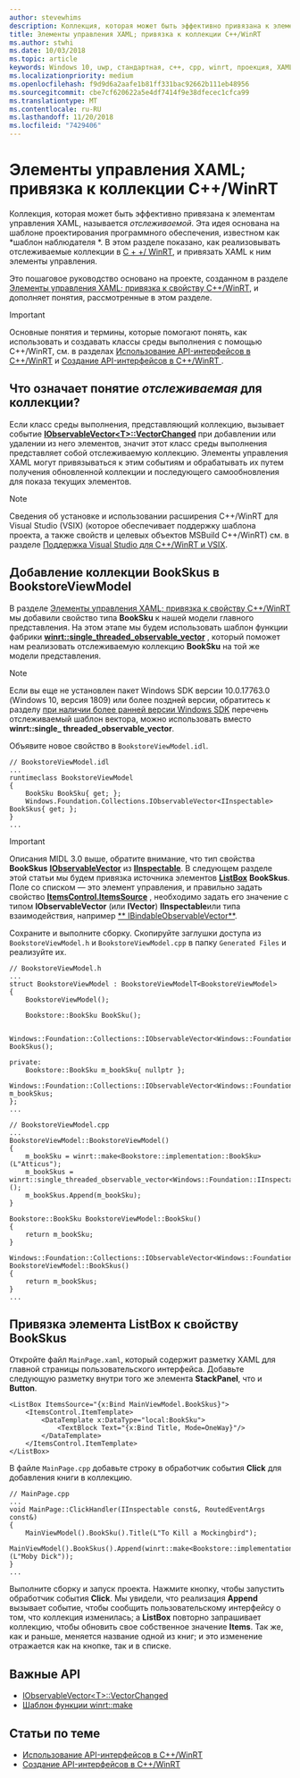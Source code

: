 ```yaml
---
author: stevewhims
description: Коллекция, которая может быть эффективно привязана к элементам управления XAML, называется *отслеживаемой*. В этом разделе показано, как реализовать и использовать отслеживаемую коллекцию и привязать к ней элементы управления XAML.
title: Элементы управления XAML; привязка к коллекции C++/WinRT
ms.author: stwhi
ms.date: 10/03/2018
ms.topic: article
keywords: Windows 10, uwp, стандартная, c++, cpp, winrt, проекция, XAML, управление, привязка, коллекция
ms.localizationpriority: medium
ms.openlocfilehash: f9d9d6a2aafe1b81ff331bac92662b111eb48956
ms.sourcegitcommit: cbe7cf620622a5e4df7414f9e38dfecec1cfca99
ms.translationtype: MT
ms.contentlocale: ru-RU
ms.lasthandoff: 11/20/2018
ms.locfileid: "7429406"
---
```

# <a name="xaml-items-controls-bind-to-a-cwinrt-collection"></a>Элементы управления XAML; привязка к коллекции C++/WinRT

Коллекция, которая может быть эффективно привязана к элементам управления XAML, называется *отслеживаемой*. Эта идея основана на шаблоне проектирования программного обеспечения, известном как *шаблон наблюдателя *. В этом разделе показано, как реализовывать отслеживаемые коллекции в [C + +/ WinRT](/windows/uwp/cpp-and-winrt-apis/intro-to-using-cpp-with-winrt), и привязать XAML к ним элементы управления.

Это пошаговое руководство основано на проекте, созданном в разделе [Элементы управления XAML; привязка к свойству C++/WinRT](binding-property.md), и дополняет понятия, рассмотренные в этом разделе.

> [!IMPORTANT]
> Основные понятия и термины, которые помогают понять, как использовать и создавать классы среды выполнения с помощью C++/WinRT, см. в разделах [Использование API-интерфейсов в C++/WinRT](consume-apis.md) и [Создание API-интерфейсов в C++/WinRT ](author-apis.md).

## <a name="what-does-observable-mean-for-a-collection"></a>Что означает понятие *отслеживаемая* для коллекции?
Если класс среды выполнения, представляющий коллекцию, вызывает событие [**IObservableVector&lt;T&gt;::VectorChanged**](/uwp/api/windows.foundation.collections.iobservablevector-1.vectorchanged) при добавлении или удалении из него элементов, значит этот класс среды выполнения представляет собой отслеживаемую коллекцию. Элементы управления XAML могут привязываться к этим событиям и обрабатывать их путем получения обновленной коллекции и последующего самообновления для показа текущих элементов.

> [!NOTE]
> Сведения об установке и использовании расширения C++/WinRT для Visual Studio (VSIX) (которое обеспечивает поддержку шаблона проекта, а также свойств и целевых объектов MSBuild C++/WinRT) см. в разделе [Поддержка Visual Studio для C++/WinRT и VSIX](intro-to-using-cpp-with-winrt.md#visual-studio-support-for-cwinrt-and-the-vsix).

## <a name="add-a-bookskus-collection-to-bookstoreviewmodel"></a>Добавление коллекции **BookSkus** в **BookstoreViewModel**

В разделе [Элементы управления XAML; привязка к свойству C++/WinRT](binding-property.md) мы добавили свойство типа **BookSku** к нашей модели главного представления. На этом этапе мы будем использовать шаблон функции фабрики [**winrt::single_threaded_observable_vector**](/uwp/cpp-ref-for-winrt/single-threaded-observable-vector) , который поможет нам реализовать отслеживаемую коллекцию **BookSku** на той же модели представления.

> [!NOTE]
> Если вы еще не установлен пакет Windows SDK версии 10.0.17763.0 (Windows 10, версия 1809) или более поздней версии, обратитесь к разделу [при наличии более ранней версии Windows SDK](/uwp/cpp-ref-for-winrt/single-threaded-observable-vector#if-you-have-an-older-version-of-the-windows-sdk) перечень отслеживаемый шаблон вектора, можно использовать вместо **winrt::single_ threaded_observable_vector**.

Объявите новое свойство в `BookstoreViewModel.idl`.

```idl
// BookstoreViewModel.idl
...
runtimeclass BookstoreViewModel
{
    BookSku BookSku{ get; };
    Windows.Foundation.Collections.IObservableVector<IInspectable> BookSkus{ get; };
}
...
```

> [!IMPORTANT]
> Описания MIDL 3.0 выше, обратите внимание, что тип свойства **BookSkus** [**IObservableVector**](/uwp/api/windows.foundation.collections.ivector_t_) из [**IInspectable**](/windows/desktop/api/inspectable/nn-inspectable-iinspectable). В следующем разделе этой статьи мы будем привязка источника элементов [**ListBox**](/uwp/api/windows.ui.xaml.controls.listbox) **BookSkus**. Поле со списком — это элемент управления, и правильно задать свойство [**ItemsControl.ItemsSource**](/uwp/api/windows.ui.xaml.controls.itemscontrol.itemssource) , необходимо задать его значение с типом **IObservableVector** (или **IVector**) **IInspectable**или типа взаимодействия, например [** IBindableObservableVector**](/uwp/api/windows.ui.xaml.interop.ibindableobservablevector).

Сохраните и выполните сборку. Скопируйте заглушки доступа из `BookstoreViewModel.h` и `BookstoreViewModel.cpp` в папку `Generated Files` и реализуйте их.

```cppwinrt
// BookstoreViewModel.h
...
struct BookstoreViewModel : BookstoreViewModelT<BookstoreViewModel>
{
    BookstoreViewModel();

    Bookstore::BookSku BookSku();

    Windows::Foundation::Collections::IObservableVector<Windows::Foundation::IInspectable> BookSkus();

private:
    Bookstore::BookSku m_bookSku{ nullptr };
    Windows::Foundation::Collections::IObservableVector<Windows::Foundation::IInspectable> m_bookSkus;
};
...
```

```cppwinrt
// BookstoreViewModel.cpp
...
BookstoreViewModel::BookstoreViewModel()
{
    m_bookSku = winrt::make<Bookstore::implementation::BookSku>(L"Atticus");
    m_bookSkus = winrt::single_threaded_observable_vector<Windows::Foundation::IInspectable>();
    m_bookSkus.Append(m_bookSku);
}

Bookstore::BookSku BookstoreViewModel::BookSku()
{
    return m_bookSku;
}

Windows::Foundation::Collections::IObservableVector<Windows::Foundation::IInspectable> BookstoreViewModel::BookSkus()
{
    return m_bookSkus;
}
...
```

## <a name="bind-a-listbox-to-the-bookskus-property"></a>Привязка элемента ListBox к свойству **BookSkus**
Откройте файл `MainPage.xaml`, который содержит разметку XAML для главной страницы пользовательского интерфейса. Добавьте следующую разметку внутри того же элемента **StackPanel**, что и **Button**.

```xaml
<ListBox ItemsSource="{x:Bind MainViewModel.BookSkus}">
    <ItemsControl.ItemTemplate>
        <DataTemplate x:DataType="local:BookSku">
            <TextBlock Text="{x:Bind Title, Mode=OneWay}"/>
        </DataTemplate>
    </ItemsControl.ItemTemplate>
</ListBox>
```

В файле `MainPage.cpp` добавьте строку в обработчик события **Click** для добавления книги в коллекцию.

```cppwinrt
// MainPage.cpp
...
void MainPage::ClickHandler(IInspectable const&, RoutedEventArgs const&)
{
    MainViewModel().BookSku().Title(L"To Kill a Mockingbird");
    MainViewModel().BookSkus().Append(winrt::make<Bookstore::implementation::BookSku>(L"Moby Dick"));
}
...
```

Выполните сборку и запуск проекта. Нажмите кнопку, чтобы запустить обработчик события **Click**. Мы увидели, что реализация **Append** вызывает событие, чтобы сообщить пользовательскому интерфейсу о том, что коллекция изменилась; а **ListBox** повторно запрашивает коллекцию, чтобы обновить свое собственное значение **Items**. Так же, как и раньше, меняется название одной из книг; и это изменение отражается как на кнопке, так и в списке.

## <a name="important-apis"></a>Важные API
* [IObservableVector&lt;T&gt;::VectorChanged](/uwp/api/windows.foundation.collections.iobservablevector-1.vectorchanged)
* [Шаблон функции winrt::make](/uwp/cpp-ref-for-winrt/make)

## <a name="related-topics"></a>Статьи по теме
* [Использование API-интерфейсов в C++/WinRT](consume-apis.md)
* [Создание API-интерфейсов в C++/WinRT](author-apis.md)
